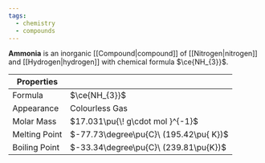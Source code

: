 ```yaml
---
tags:
  - chemistry
  - compounds
---
```

**Ammonia** is an inorganic [[Compound|compound]] of [[Nitrogen|nitrogen]] and [[Hydrogen|hydrogen]] with chemical formula $\ce{NH_{3}}$.

| Properties    |                                        |
| ------------- | -------------------------------------- |
| Formula       | $\ce{NH_{3}}$                          |
| Appearance    | Colourless Gas                         |
| Molar Mass    | $17.031\pu{\! g\cdot mol }^{-1}$       |
| Melting Point | $-77.73\degree\pu{C}\ (195.42\pu{ K})$ |
| Boiling Point | $-33.34\degree\pu{C}\ (239.81\pu{K})$  |
